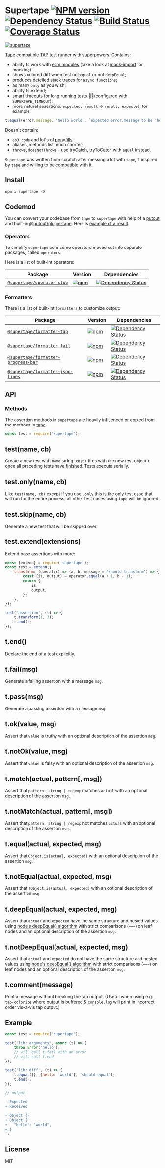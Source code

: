 # Supertape [![NPM version][NPMIMGURL]][NPMURL] [![Dependency Status][DependencyStatusIMGURL]][DependencyStatusURL] [![Build Status][BuildStatusIMGURL]][BuildStatusURL] [![Coverage Status][CoverageIMGURL]][CoverageURL]

[NPMIMGURL]: https://img.shields.io/npm/v/supertape.svg?style=flat&longCache=true
[BuildStatusURL]: https://github.com/coderaiser/putout/actions?query=workflow%3A%22Node+CI%22 "Build Status"
[BuildStatusIMGURL]: https://github.com/coderaiser/putout/workflows/Node%20CI/badge.svg
[NPMURL]: https://npmjs.org/package/supertape "npm"
[BuildStatusURL]: https://travis-ci.org/coderaiser/supertape "Build Status"
[DependencyStatusURL]: https://david-dm.org/coderaiser/supertape?path=packages/supertape "Dependency Status"
[DependencyStatusIMGURL]: https://img.shields.io/david/coderaiser/supertape.svg?path=packages/supertape&style=flat&longCache=true
[CoverageURL]: https://coveralls.io/github/coderaiser/supertape?branch=master
[CoverageIMGURL]: https://coveralls.io/repos/coderaiser/supertape/badge.svg?branch=master&service=github

[![supertape](https://asciinema.org/a/Cgc3rDOfZAeDnJSxzEYpPfBMY.svg)](https://asciinema.org/a/Cgc3rDOfZAeDnJSxzEYpPfBMY)

[Tape](https://github.com/substack/tape) compatible [TAP](https://testanything.org/) test runner with superpowers. Contains:

- ability to work with [esm modules](https://nodejs.org/api/esm.html) (take a look at [mock-import](https://github.com/coderaiser/mock-import) for mocking).
- shows colored diff when test not `equal` or not `deepEqual`;
- produces deteiled stack traces for `async functions`;
- as many `only` as you wish;
- ability to extend;
- smart timeouts for long running tests 🏃‍♂️(configured with `SUPERTAPE_TIMEOUT`);
- more natural assertions: `expected, result` -> `result, expected`, for example:

```js
t.equal(error.message, 'hello world', `expected error.message to be 'hello world'`);
```

Doesn't contain:

- `es3 code` and lot's of [ponyfills](https://github.com/sindresorhus/ponyfill#how-are-ponyfills-better-than-polyfills).
- aliases, methods list much shorter;
- `throws`, `doesNotThrows` - use [tryCatch](https://github.com/coderaiser/try-catch), [tryToCatch](https://github.com/coderaiser/try-to-catch) with `equal` instead.

`Supertape` was written from scratch after messing a lot with `tape`, it inspired by `tape` and willing to be compatible with it.

## Install

```
npm i supertape -D
```

## Codemod

You can convert your codebase from `tape` to `supertape` with help of a [putout](https://github.com/coderaiser/putout) and built-in [@putout/plugin-tape](https://github.com/coderaiser/putout/tree/master/packages/plugin-tape).
Here is [example of a result](https://github.com/coderaiser/cloudcmd/commit/74d56f795d22e98937dce0641ee3c7514a79e9e6).

### Operators

To simplify `supertape` core some operators moved out into separate packages, called `operators`:

Here is a list of built-int operators:

| Package | Version | Dependencies |
|--------|-------|------------|
| [`@supertape/operator-stub`](/packages/operator-stub) | [![npm](https://img.shields.io/npm/v/@supertape/operator-stub.svg?maxAge=86400)](https://www.npmjs.com/package/@supertape/operator-stub) | [![Dependency Status](https://david-dm.org/coderaiser/supertape.svg?path=packages/operator-stub)](https://david-dm.org/coderaiser/supertape?path=packages/operator-stub) |

### Formatters

There is a list of built-int `formatters` to customize output:

| Package | Version | Dependencies |
|--------|-------|------------|
| [`@supertape/formatter-tap`](/packages/formatter-tap) | [![npm](https://img.shields.io/npm/v/@supertape/formatter-tap.svg?maxAge=86400)](https://www.npmjs.com/package/@supertape/formatter-tap) | [![Dependency Status](https://david-dm.org/coderaiser/supertape.svg?path=packages/formatter-tap)](https://david-dm.org/coderaiser/supertape?path=packages/formatter-tap) |
| [`@supertape/formatter-fail`](/packages/formatter-fail) | [![npm](https://img.shields.io/npm/v/@supertape/formatter-fail.svg?maxAge=86400)](https://www.npmjs.com/package/@supertape/formatter-fail) | [![Dependency Status](https://david-dm.org/coderaiser/supertape.svg?path=packages/formatter-fail)](https://david-dm.org/coderaiser/supertape?path=packages/formatter-fail) |
| [`@supertape/formatter-progress-bar`](/packages/formatter-progress-bar) | [![npm](https://img.shields.io/npm/v/@supertape/formatter-progress-bar.svg?maxAge=86400)](https://www.npmjs.com/package/@supertape/formatter-progress-bar) | [![Dependency Status](https://david-dm.org/coderaiser/supertape.svg?path=packages/formatter-progress-bar)](https://david-dm.org/coderaiser/supertape?path=packages/formatter-progress-bar) |
| [`@supertape/formatter-json-lines`](/packages/formatter-json-lines) | [![npm](https://img.shields.io/npm/v/@supertape/formatter-json-lines.svg?maxAge=86400)](https://www.npmjs.com/package/@supertape/formatter-json-lines) | [![Dependency Status](https://david-dm.org/coderaiser/supertape.svg?path=packages/formatter-json-lines)](https://david-dm.org/coderaiser/supertape?path=packages/formatter-json-lines) |
## API

### Methods

The assertion methods in `supertape` are heavily influenced or copied from the methods
in [tape](https://github.com/substack/tape).

```js
const test = require('supertape');
```

## test(name, cb)

Create a new test with `name` string.
`cb(t)` fires with the new test object `t` once all preceding tests have
finished. Tests execute serially.

## test.only(name, cb)

Like `test(name, cb)` except if you use `.only` this is the only test case
that will run for the entire process, all other test cases using `tape` will
be ignored.

## test.skip(name, cb)

Generate a new test that will be skipped over.

## test.extend(extensions)

Extend base assertions with more:

```js
const {extend} = require('supertape');
const test = extend({
    transform: (operator) => (a, b, message = 'should transform') => {
        const {is, output} = operator.equal(a + 1, b - 1);
        return {
            is,
            output,
        };
    },
});

test('assertion', (t) => {
    t.transform(1, 3);
    t.end();
});
```

## t.end()

Declare the end of a test explicitly.

## t.fail(msg)

Generate a failing assertion with a message `msg`.

## t.pass(msg)

Generate a passing assertion with a message `msg`.

## t.ok(value, msg)

Assert that `value` is truthy with an optional description of the assertion `msg`.

## t.notOk(value, msg)

Assert that `value` is falsy with an optional description of the assertion `msg`.

## t.match(actual, pattern[, msg])

Assert that `pattern: string | regexp` matches `actual` with an optional description of the assertion `msg`.

## t.notMatch(actual, pattern[, msg])

Assert that `pattern: string | regexp`  not matches `actual` with an optional description of the assertion `msg`.

## t.equal(actual, expected, msg)

Assert that `Object.is(actual, expected)` with an optional description of the assertion `msg`.

## t.notEqual(actual, expected, msg)

Assert that `!Object.is(actual, expected)` with an optional description of the assertion `msg`.

## t.deepEqual(actual, expected, msg)

Assert that `actual` and `expected` have the same structure and nested values using
[node's deepEqual() algorithm](https://github.com/substack/node-deep-equal)
with strict comparisons (`===`) on leaf nodes and an optional description of the assertion `msg`.

## t.notDeepEqual(actual, expected, msg)

Assert that `actual` and `expected` do not have the same structure and nested values using
[node's deepEqual() algorithm](https://github.com/substack/node-deep-equal)
with strict comparisons (`===`) on leaf nodes and an optional description of the assertion `msg`.

## t.comment(message)

Print a message without breaking the tap output. (Useful when using e.g. `tap-colorize` where output is buffered & `console.log` will print in incorrect order vis-a-vis tap output.)

## Example

```js
const test = require('supertape');

test('lib: arguments', async (t) => {
    throw Error('hello');
    // will call t.fail with an error
    // will call t.end
});

test('lib: diff', (t) => {
    t.equal({}, {hello: 'world'}, 'should equal');
    t.end();
});

// output
`
- Expected
+ Received

- Object {}
+ Object {
+   "hello": "world",
+ }
`;
```

## License

MIT

